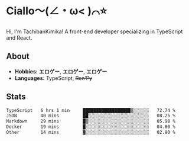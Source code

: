# Ciallo～(∠・ω< )⌒⭐️

Hi, I'm TachibanKimika! A front-end developer specializing in TypeScript and React.

## About
- **Hobbies:** **エロゲー**, **エロゲー**, **エロゲー**
- **Languages:** TypeScript, ~~Ren’Py~~

## Stats
<!--START_SECTION:waka-->

```txt
TypeScript   6 hrs 1 min     ██████████████████▒░░░░░░   72.74 %
JSON         40 mins         ██░░░░░░░░░░░░░░░░░░░░░░░   08.25 %
Markdown     29 mins         █▒░░░░░░░░░░░░░░░░░░░░░░░   05.98 %
Docker       19 mins         █░░░░░░░░░░░░░░░░░░░░░░░░   04.00 %
Other        14 mins         ▓░░░░░░░░░░░░░░░░░░░░░░░░   02.90 %
```

<!--END_SECTION:waka-->

<!-- ![Metrics](https://metrics.lecoq.io/TachibanaKimika?template=classic&base.activity=0&base.community=0&base.repositories=0&languages=1&isocalendar=1&isocalendar.duration=half-year&languages.limit=8&languages.sections=most-used&languages.colors=github&languages.threshold=0%25&languages.indepth=false&languages.recent.load=300&languages.recent.days=14&config.timezone=Asia%2FShanghai)
 -->

